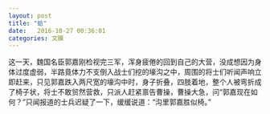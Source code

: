 ```yaml
---
layout: post
title: "蛤"
date:   2016-10-27 00:36:01
categories: 文膜
---
```


这一天，魏国名臣郭嘉刚检视完三军，浑身疲倦的回到自己的大营，没成想因为身体过度虚弱，半路竟体力不支倒入战士们挖的壕沟之中，周围的将士们听闻声响立即赶来，只见郭嘉跌入两尺宽的壕沟中时，身子折叠，四肢着地，整个人被弯折成了椅子状，将士不敢贸然营救，只派人赶紧禀告曹操，曹操大急，问“郭嘉现在如何？”只闻报道的士兵迟疑了一下，缓缓说道：“沟里郭嘉胜似椅。”<br/>
